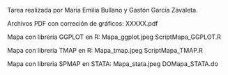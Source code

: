Tarea realizada por Maria Emilia Bullano y Gastón García Zavaleta.

Archivos
  PDF con correción de gráficos: XXXXX.pdf

  Mapa con librería GGPLOT en R: Mapa_ggplot.jpeg
                            ScriptMapa_GGPLOT.R
                            
  Mapa con librería TMAP en R:   Mapa_tmap.jpeg
                            ScriptMapa_TMAP.R
                            
  Mapa con libreria SPMAP en STATA:  Mapa_stata.jpeg
                                     DOMapa_STATA.do
                      
